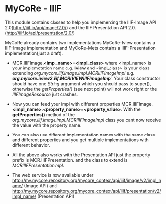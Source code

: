 # MyCoRe - IIIF

This module contains classes to help you implementing the 
IIIF-Image API 2.0(http://iiif.io/api/image/2.0/) and the 
IIIF Presentation API 2.0.(http://iiif.io/api/presentation/2.0/)



MyCoRe already contains two implementations MyCoRe-Iview contains a IIIF-Image implementation and MyCoRe-Mets contains a
IIIF-Presentation implementation(just a draft). 

+ MCR.IIIFImage.**\<impl_name\>**=**\<impl_class\>** where \<impl_name\> is your implemetation name e.g. **Iview** and \<impl_class\>
 is your class extending _org.mycore.iiif.image.impl.MCRIIIFImageImpl_ e.g. **_org.mycore.iview2.iiif.MCRIVIEWIIIFImageImpl_**.
Your class constructor should have one _String_ argument which you should pass to super(), otherwise the _getProperties()_ 
(see next point) will not work right or the _IIIFImageResource_ just crashes.

+ Now you can feed your impl with different properties MCR.IIIFImage.**\<impl_name\>**.**\<property_name\>**=**\<property_value\>**.
With the __getProperties()__ method of the _org.mycore.iiif.image.impl.MCRIIIFImageImpl_ class you cant now receive the 
value with the property name.

+ You can also use different implementation names with the same class and different properties and you get multiple 
implementations with different behavior.

+ All the above also works with the Presentation API just the property prefix is MCR.IIIFPresentation. and the class to 
extend is _MCRIIIFPresentationImpl_.

+ The web service is now available under http://my.mycore.repository.org/mycore_context/api/iiif/image/v2/impl_name/ 
(Image API) and http://my.mycore.repository.org/mycore_context/api/iiif/presentation/v2/impl_name/ (Presentation API)
